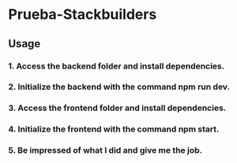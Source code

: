 # Prueba-Stackbuilders

## Usage

### 1. Access the backend folder and install dependencies.
### 2. Initialize the backend with the command npm run dev.
### 3. Access the frontend folder and install dependencies.
### 4. Initialize the frontend with the command npm start.
### 5. Be impressed of what I did and give me the job.
